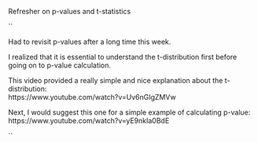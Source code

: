 ﻿Refresher on p-values and t-statistics

``
<p>Had to revisit p-values after a long time this week. </p>
<p>I realized that it is essential to understand the t-distribution first before going on to p-value calculation. </p>
<p>This video provided a really simple and nice explanation about the t-distribution:<br>
https://www.youtube.com/watch?v=Uv6nGIgZMVw</p>
<p>Next, I would suggest this one for a simple example of calculating p-value:<br>
https://www.youtube.com/watch?v=yE9nkIa0BdE</p>``

